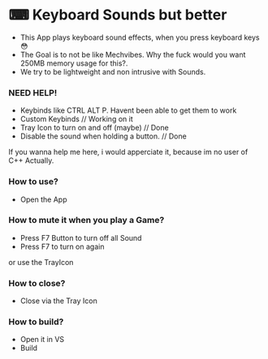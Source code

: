 # ⌨ Keyboard Sounds but better
- This App plays keyboard sound effects, when you press keyboard keys 😳
- The Goal is to not be like Mechvibes. Why the fuck would you want 250MB memory usage for this?.
- We try to be lightweight and non intrusive with Sounds.

### NEED HELP!

- Keybinds like CTRL ALT P. Havent been able to get them to work
- Custom Keybinds // Working on it
- Tray Icon to turn on and off (maybe) // Done 
- Disable the sound when holding a button. // Done

If you wanna help me here, i would apperciate it, because im no user of C++ Actually.

### How to use?

- Open the App

### How to mute it when you play a Game?

- Press F7 Button to turn off all Sound
- Press F7 to turn on again

or use the TrayIcon

### How to close?

- Close via the Tray Icon

### How to build?

- Open it in VS
- Build
